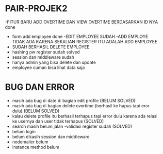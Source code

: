 # PAIR-PROJEK2

-FITUR BARU ADD OVERTIME DAN VIEW OVERTIME BERDASARKAN ID NYA done
- form add employee done
-EDIT EMPLOYEE SUDAH
-ADD EMPLOYE TIDAK ADA KARENA SEKALIAN REGISTER ITU ADALAH ADD EMPLOYEE
- SUDAH BERHASIL DELETE EMPLOYEE
- hashing pw register sudah solved
- session dan middleware sudah
- hanya admin yang bisa delete dan update
- employee cuman bisa lihat data saja
# BUG DAN ERROR

- masih ada bug di date di bagian edit profile  (BELUM SOLVED)
- masih ada bug di bagian delete overtime (berhasil ke hapus   tapi eror dulu) (BELUM SOLVED)
- kalau delete profile itu berhasil terhapus tapi error dulu  karena ada relasi ke usernya dan user tidak terhapus  (SOLVED)
- search masih belum jalan 
-validasi register sudah (SOLVED)
- belum login 
- belum dikasih session dan middleware
- nodemailer belum
- instance method belum